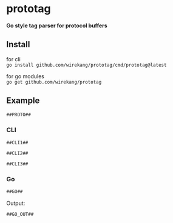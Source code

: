 # prototag
**Go style tag parser for protocol buffers**

## Install

for cli  
```go install github.com/wirekang/prototag/cmd/prototag@latest```

for go modules   
```go get github.com/wirekang/prototag```

## Example

```protobuf
##PROTO##
```

### CLI

```shell
##CLI1##
```

```shell
##CLI2##
```

```shell
##CLI3##
```

### Go

```go
##GO##
```
Output:
```text
##GO_OUT##
```